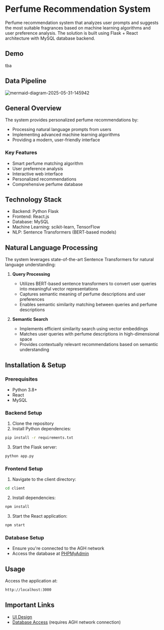 # Perfume Recommendation System

Perfume recommendation system that analyzes user prompts and suggests the most suitable fragrances based on machine learning algorithms and user preference analysis. The solution is built using Flask + React architecture with MySQL database backend.

## Demo
tba

## Data Pipeline

![mermaid-diagram-2025-05-31-145942](https://github.com/user-attachments/assets/810054c5-2803-48cc-8fd5-da4300872820)

## General Overview

The system provides personalized perfume recommendations by:
- Processing natural language prompts from users
- Implementing advanced machine learning algorithms
- Providing a modern, user-friendly interface

### Key Features
- Smart perfume matching algorithm
- User preference analysis
- Interactive web interface
- Personalized recommendations
- Comprehensive perfume database

## Technology Stack
- Backend: Python Flask
- Frontend: React.js
- Database: MySQL
- Machine Learning: scikit-learn, TensorFlow
- NLP: Sentence Transformers (BERT-based models)

## Natural Language Processing

The system leverages state-of-the-art Sentence Transformers for natural language understanding:

1. **Query Processing**
   - Utilizes BERT-based sentence transformers to convert user queries into meaningful vector representations
   - Captures semantic meaning of perfume descriptions and user preferences
   - Enables semantic similarity matching between queries and perfume descriptions

2. **Semantic Search**
   - Implements efficient similarity search using vector embeddings
   - Matches user queries with perfume descriptions in high-dimensional space
   - Provides contextually relevant recommendations based on semantic understanding

## Installation & Setup

### Prerequisites
- Python 3.8+
- React
- MySQL

### Backend Setup
1. Clone the repository
2. Install Python dependencies:
```bash
pip install -r requirements.txt
```
3. Start the Flask server:
```bash
python app.py
```

### Frontend Setup
1. Navigate to the client directory:
```bash
cd client
```
2. Install dependencies:
```bash
npm install
```
3. Start the React application:
```bash
npm start
```

### Database Setup
- Ensure you're connected to the AGH network
- Access the database at [PHPMyAdmin](https://mysql.agh.edu.pl/phpMyAdmin/index.php)

## Usage
Access the application at:
```bash
http://localhost:3000
```

## Important Links

- [UI Design](https://www.figma.com/design/E4UgTio2RsqJcN4NMeOLsu/perfuME?node-id=1-7&t=DuF0V1ii2eGjdNuY-1)
- [Database Access](https://mysql.agh.edu.pl/phpMyAdmin/index.php) (requires AGH network connection)

